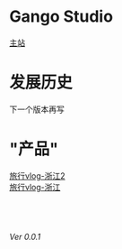 <!DOCTYPE html>
<html>
  <body>
    <h1>Gango Studio</h1>
      <p><a href = "UntitledFrameset-2">主站</a>
      </p>
    <h1>发展历史</h1>
      <p>下一个版本再写</p>
    <h1>"产品"</h1>
      <a href = "https://www.bilibili.com/video/BV1dy4y1Y7AH" >旅行vlog-浙江2 </a>
      <br/>
      <a href = "https://www.bilibili.com/video/BV1SN411R7zY" >旅行vlog-浙江 </a>
    <br/> 
    <br/>
    <br/>
    <br/>
    <h6>Ver 0.0.1</h6>
  </body>
</html>
